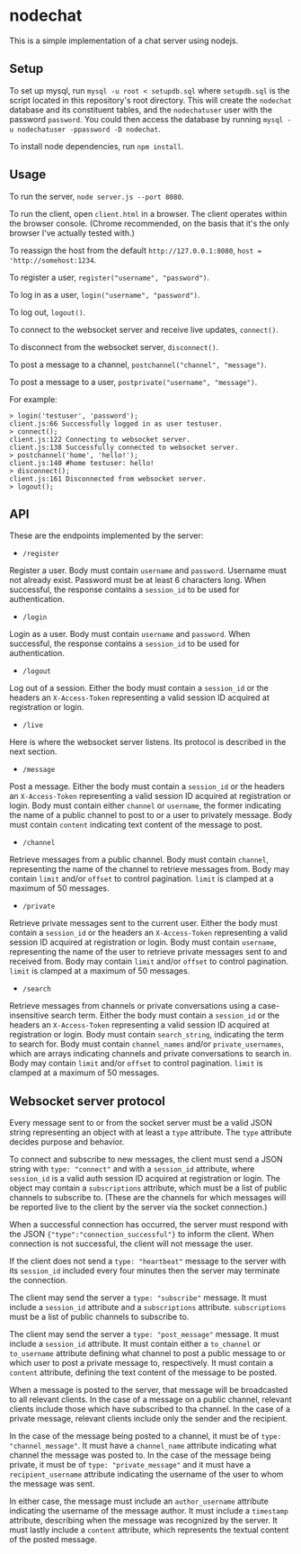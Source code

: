 # nodechat

This is a simple implementation of a chat server using nodejs.

## Setup

To set up mysql, run `mysql -u root < setupdb.sql` where `setupdb.sql` is the
script located in this repository's root directory.
This will create the `nodechat` database and its constituent tables, and the
`nodechatuser` user with the password `password`.
You could then access the database by running
`mysql -u nodechatuser -ppassword -D nodechat`.

To install node dependencies, run `npm install`.

## Usage

To run the server, `node server.js --port 8080`.

To run the client, open `client.html` in a browser.
The client operates within the browser console.
(Chrome recommended, on the basis that it's the only browser I've actually
tested with.)

To reassign the host from the default `http://127.0.0.1:8080`,
`host = 'http://somehost:1234`.

To register a user, `register("username", "password")`.

To log in as a user, `login("username", "password")`.

To log out, `logout()`.

To connect to the websocket server and receive live updates, `connect()`.

To disconnect from the websocket server, `disconnect()`.

To post a message to a channel, `postchannel("channel", "message")`.

To post a message to a user, `postprivate("username", "message")`.

For example:

``` text
> login('testuser', 'password');
client.js:66 Successfully logged in as user testuser.
> connect();
client.js:122 Connecting to websocket server.
client.js:138 Successfully connected to websocket server.
> postchannel('home', 'hello!');
client.js:140 #home testuser: hello!
> disconnect();
client.js:161 Disconnected from websocket server.
> logout();
```

## API

These are the endpoints implemented by the server:

- `/register`

Register a user.
Body must contain `username` and `password`.
Username must not already exist.
Password must be at least 6 characters long.
When successful, the response contains a `session_id` to be used for authentication.

- `/login`

Login as a user.
Body must contain `username` and `password`.
When successful, the response contains a `session_id` to be used for authentication.

- `/logout`

Log out of a session.
Either the body must contain a `session_id` or the headers an `X-Access-Token`
representing a valid session ID acquired at registration or login.

- `/live`

Here is where the websocket server listens. Its protocol is described in
the next section.

- `/message`

Post a message.
Either the body must contain a `session_id` or the headers an `X-Access-Token`
representing a valid session ID acquired at registration or login.
Body must contain either `channel` or `username`, the former indicating the
name of a public channel to post to or a user to privately message.
Body must contain `content` indicating text content of the message to post.

- `/channel`

Retrieve messages from a public channel.
Body must contain `channel`, representing the name of the channel to retrieve
messages from.
Body may contain `limit` and/or `offset` to control pagination.
`limit` is clamped at a maximum of 50 messages.

- `/private`

Retrieve private messages sent to the current user.
Either the body must contain a `session_id` or the headers an `X-Access-Token`
representing a valid session ID acquired at registration or login.
Body must contain `username`, representing the name of the user to retrieve
private messages sent to and received from.
Body may contain `limit` and/or `offset` to control pagination.
`limit` is clamped at a maximum of 50 messages.

- `/search`

Retrieve messages from channels or private conversations using a 
case-insensitive search term.
Either the body must contain a `session_id` or the headers an `X-Access-Token`
representing a valid session ID acquired at registration or login.
Body must contain `search_string`, indicating the term to search for.
Body must contain `channel_names` and/or `private_usernames`, which are
arrays indicating channels and private conversations to search in.
Body may contain `limit` and/or `offset` to control pagination.
`limit` is clamped at a maximum of 50 messages.

## Websocket server protocol

Every message sent to or from the socket server must be a valid JSON string
representing an object with at least a `type` attribute.
The `type` attribute decides purpose and behavior.

To connect and subscribe to new messages, the client must send a JSON string
with `type: "connect"` and with a `session_id` attribute, where `session_id`
is a valid auth session ID acquired at registration or login.
The object may contain a `subscriptions` attribute, which must be a list of public
channels to subscribe to. (These are the channels for which messages will be
reported live to the client by the server via the socket connection.)

When a successful connection has occurred, the server must respond with the
JSON `{"type":"connection_successful"}` to inform the client.
When connection is not successful, the client will not message the user.

If the client does not send a `type: "heartbeat"` message to the server with
its `session_id` included every four minutes then the server may terminate the
connection.

The client may send the server a `type: "subscribe"` message.
It must include a `session_id` attribute and a `subscriptions` attribute.
`subscriptions` must be a list of public channels to subscribe to.

The client may send the server a `type: "post_message"` message.
It must include a `session_id` attribute.
It must contain either a `to_channel` or `to_username` attribute defining what
channel to post a public message to or which user to post a private message to,
respectively.
It must contain a `content` attribute, defining the text content of the message
to be posted.

When a message is posted to the server, that message will be broadcasted to
all relevant clients.
In the case of a message on a public channel, relevant clients include those
which have subscribed to tha channel.
In the case of a private message, relevant clients include only the sender and
the recipient.

In the case of the message being posted to a channel, it must be of
`type: "channel_message"`. It must have a `channel_name` attribute indicating
what channel the message was posted to.
In the case of the message being private, it must be of `type: "private_message"`
and it must have a `recipient_username` attribute indicating the username of
the user to whom the message was sent.

In either case, the message must include an `author_username` attribute
indicating the username of the message author.
It must include a `timestamp` attribute, describing when the message was
recognized by the server.
It must lastly include a `content` attribute, which represents the textual
content of the posted message.
